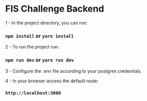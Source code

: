 
# FIS Challenge Backend

1 - In the project directory, you can run:
### `npm install` or `yarn install`

2 - To run the project run:
### `npm run dev` or `yarn run dev`

3 - Configure the .env file according to your postgres credentials.

4 -  In your browser access the default route:
### `http://localhost:3000`